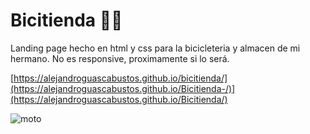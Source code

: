 # Bicitienda 🚴‍♀️
Landing page hecho en html y css para la bicicleteria y almacen de mi hermano.
No es responsive, proximamente si lo será.


[https://alejandroguascabustos.github.io/bicitienda/](https://alejandroguascabustos.github.io/Bicitienda-/)](https://alejandroguascabustos.github.io/Bicitienda/)

![moto](https://github.com/alejandroguascabustos/bicitienda/assets/139493357/da4c662b-37b0-44a7-a1cb-98b864ac4e12)
